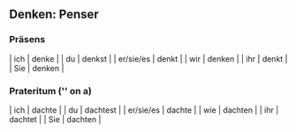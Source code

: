 ## Denken: Penser



### Präsens
| ich  | denke | 
| du   | denkst | 
| er/sie/es  | denkt | 
| wir | denken | 
| ihr | denkt | 
| Sie | denken |


### Prateritum ('' on a)
| ich | dachte | 
| du  | dachtest | 
| er/sie/es | dachte | 
| wie | dachten |
| ihr | dachtet | 
| Sie | dachten | 

